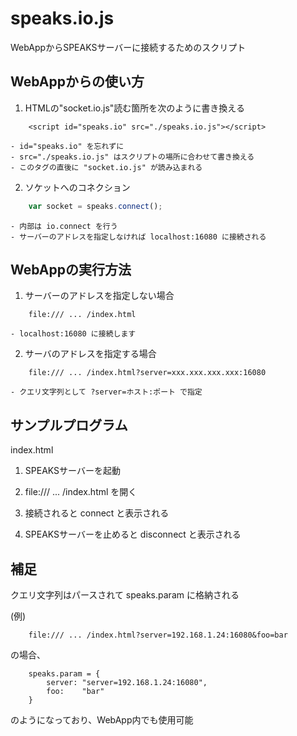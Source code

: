 # speaks.io.js

WebAppからSPEAKSサーバーに接続するためのスクリプト

## WebAppからの使い方

1. HTMLの"socket.io.js"読む箇所を次のように書き換える
```
    <script id="speaks.io" src="./speaks.io.js"></script>
```
    - id="speaks.io" を忘れずに
    - src="./speaks.io.js" はスクリプトの場所に合わせて書き換える
    - このタグの直後に "socket.io.js" が読み込まれる

2. ソケットへのコネクション 
``` javascript
    var socket = speaks.connect();
```
    - 内部は io.connect を行う
    - サーバーのアドレスを指定しなければ localhost:16080 に接続される

## WebAppの実行方法

1. サーバーのアドレスを指定しない場合
```
    file:/// ... /index.html
```
    - localhost:16080 に接続します
     
2. サーバのアドレスを指定する場合
```
    file:/// ... /index.html?server=xxx.xxx.xxx.xxx:16080
```
    - クエリ文字列として ?server=ホスト:ポート で指定

## サンプルプログラム
index.html

1. SPEAKSサーバーを起動

2. file:/// ... /index.html を開く

3. 接続されると connect と表示される

4. SPEAKSサーバーを止めると disconnect と表示される

## 補足
クエリ文字列はパースされて speaks.param に格納される

(例)
```
    file:/// ... /index.html?server=192.168.1.24:16080&foo=bar
```
の場合、
```
    speaks.param = {
        server: "server=192.168.1.24:16080",
        foo:    "bar"
    }
```
のようになっており、WebApp内でも使用可能
